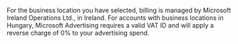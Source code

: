 For the business location you have selected, billing is managed by Microsoft Ireland Operations Ltd., in Ireland. For accounts with business locations in Hungary, Microsoft Advertising requires a valid VAT ID and will apply a reverse charge of 0% to your advertising spend.


